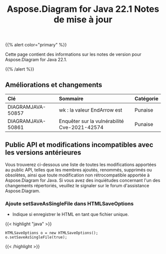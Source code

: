 ﻿---
title: Aspose.Diagram for Java 22.1 Notes de mise à jour
type: docs
weight: 27
url: /fr/java/aspose-diagram-for-java-22-1-release-notes/
---
{{% alert color="primary" %}}

Cette page contient des informations sur les notes de version pour Aspose.Diagram for Java 22.1.

{{% /alert %}}
## **Améliorations et changements**

|**Clé**|**Sommaire**|**Catégorie**|
|:- |:- |:- |
|DIAGRAMJAVA-50857|wk : la valeur EndArrow est|Punaise|
|DIAGRAMJAVA-50861|Enquêter sur la vulnérabilité Cve-2021-42574|Punaise|

## **Public API et modifications incompatibles avec les versions antérieures**
Vous trouverez ci-dessous une liste de toutes les modifications apportées au public API, telles que les membres ajoutés, renommés, supprimés ou obsolètes, ainsi que toute modification non rétrocompatible apportée à Aspose.Diagram for Java. Si vous avez des inquiétudes concernant l'un des changements répertoriés, veuillez le signaler sur le forum d'assistance Aspose.Diagram.

### **Ajoute setSaveAsSingleFile dans HTMLSaveOptions**
- Indique si enregistrer le HTML en tant que fichier unique.

{{< highlight "java" >}}

    HTMLSaveOptions o = new HTMLSaveOptions();    
    o.setSaveAsSingleFile(true);

{{< /highlight >}}


